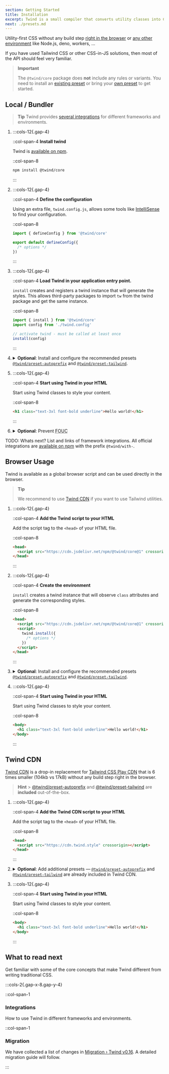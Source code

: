 ```yaml
---
section: Getting Started
title: Installation
excerpt: Twind is a small compiler that converts utility classes into CSS at runtime. The goal of this project is to unify the flexibility of CSS-in-JS with the carefully considered constraints of the [Tailwind CSS](https://tailwindcss.com) API.
next: ./presets.md
---
```


Utility-first CSS without any build step [right in the browser](#browser-usage) or [any other environment](#local--bundler) like Node.js, deno, workers, ...

If you have used Tailwind CSS or other CSS-in-JS solutions, then most of the API should feel very familiar.

> **Important**
>
> The `@twind/core` package does **not** include any rules or variants. You need to install an [existing preset](./presets#official-presets) or bring your [own preset](./presets#create-a-new-preset) to get started.

## Local / Bundler

> **Tip**
> Twind provides [several integrations](./integrations#official-integrations) for different frameworks and environments.

1. :::cols-12{.gap-4}

   ::col-span-4
   **Install twind**

   Twind is [available on npm](https://www.npmjs.com/@twind/core).

   ::col-span-8

   ```sh
   npm install @twind/core
   ```

   :::

1. :::cols-12{.gap-4}

   ::col-span-4
   **Define the configuration**

   Using an extra file, `twind.config.js`, allows some tools like [IntelliSense](./installation) to find your configuration.

   ::col-span-8

   ```js title="twind.config.js"
   import { defineConfig } from '@twind/core'

   export default defineConfig({
     /* options */
   })
   ```

   :::

1. :::cols-12{.gap-4}

   ::col-span-4
   **Load Twind in your application entry point.**

   `install` creates and registers a twind instance that will generate the styles. This allows third-party packages to import `tw` from the twind package and get the same instance.

   ::col-span-8

   ```js title="index.js"
   import { install } from '@twind/core'
   import config from './twind.config'

   // activate twind - must be called at least once
   install(config)
   ```

   :::

1. <details>
   <summary><strong>Optional</strong>: Install and configure the recommended presets <a href="./preset-autoprefix"><code>@twind/preset-autoprefix</code></a> and <a href="./preset-tailwind"><code>@twind/preset-tailwind</code></a>.</summary>

   :::cols-12{.gap-4}

   ::col-span-4
   **Install the presets**

   [All presets](./presets) are [available on npm](https://www.npmjs.com/search?q=keywords:twind-preset).

   ::col-span-8

   ```sh
   npm install @twind/preset-autoprefix @twind/preset-tailwind
   ```

   :::

   :::cols-12{.gap-4}

   ::col-span-4
   **Configure the presets**

   Each preset must be added to the `presets` array in the configuration.

   ::col-span-8

   ```js title="twind.config.js" [2-3,6]
   import { defineConfig } from '@twind/core'
   import presetAutoprefix from '@twind/preset-autoprefix'
   import presetTailwind from '@twind/preset-tailwind'

   export default defineConfig({
     presets: [presetAutoprefix(), presetTailwind()],
   })
   ```

   :::

   </details>

1. :::cols-12{.gap-4}

   ::col-span-4
   **Start using Twind in your HTML**

   Start using Twind classes to style your content.

   ::col-span-8

   ```html
   <h1 class="text-3xl font-bold underline">Hello world!</h1>
   ```

   :::

1. <details>
   <summary><strong>Optional</strong>: Prevent <abbr title="flash of unstyled content">FOUC</abbr></summary>

   Incase you are not using static extraction to include the generated styles on the server apply the following pattern to prevent [FOUC](https://en.wikipedia.org/wiki/Flash_of_unstyled_content):

   ```html
   <body class="!block" style="display: none">
     <!-- ... -->
   </body>
   ```

   If any element has the `autofocus` attribute, Twind will focus it after all styles are injected.

   </details>

TODO: Whats next? List and links of framework integrations. All official integrations are [available on npm](https://www.npmjs.com/search?q=keywords:twind-with) with the prefix `@twind/with-`.

## Browser Usage

Twind is available as a global browser script and can be used directly in the browser.

> **Tip**
>
> We recommend to use [Twind CDN](#twind-cdn) if you want to use Tailwind utilities.

1. :::cols-12{.gap-4}

   ::col-span-4
   **Add the Twind script to your HTML**

   Add the script tag to the `<head>` of your HTML file.

   ::col-span-8

   ```html [2]
   <head>
     <script src="https://cdn.jsdelivr.net/npm/@twind/core@1" crossorigin></script>
   </head>
   ```

   :::

1. :::cols-12{.gap-4}

   ::col-span-4
   **Create the environment**

   `install` creates a twind instance that will observe `class` attributes and generate the corresponding styles.

   ::col-span-8

   ```html [3-7]
   <head>
     <script src="https://cdn.jsdelivr.net/npm/@twind/core@1" crossorigin></script>
     <script>
       twind.install({
         /* options */
       })
     </script>
   </head>
   ```

   :::

1. <details>
   <summary><strong>Optional</strong>: Install and configure the recommended presets <a href="./preset-autoprefix"><code>@twind/preset-autoprefix</code></a> and <a href="./preset-tailwind"><code>@twind/preset-tailwind</code></a>.</summary>

   :::cols-12{.gap-4}

   ::col-span-4
   **Add the presets script to your HTML**

   [All presets](./presets) are [available on npm](https://www.npmjs.com/search?q=keywords:twind-preset).

   ::col-span-8

   ```html [2-5]
   <head>
     <script
       src="https://cdn.jsdelivr.net/combine/npm/@twind/core@1,npm/@twind/preset-autoprefix@1,npm/@twind/preset-tailwind@1"
       crossorigin
     ></script>
   </head>
   ```

   ::col-span-4
   **Configure the presets**

   Each preset must be added to the `presets` array in the configuration.

   ::col-span-8

   ```html [6-10]
   <head>
     <script
       src="https://cdn.jsdelivr.net/combine/npm/@twind/core@1,npm/@twind/preset-autoprefix@1,npm/@twind/preset-tailwind@1"
       crossorigin
     ></script>
     <script>
       twind.install({
         presets: [twind.presetAutoprefix(/* options */), twind.presetTailwind(/* options */)],
       })
     </script>
   </head>
   ```

   :::

   </details>

1. :::cols-12{.gap-4}

   ::col-span-4
   **Start using Twind in your HTML**

   Start using Twind classes to style your content.

   ::col-span-8

   ```html [2]
   <body>
     <h1 class="text-3xl font-bold underline">Hello world!</h1>
   </body>
   ```

   :::

## Twind CDN

[Twind CDN](./packages/@twind/cdn) is a drop-in replacement for [Tailwind CSS Play CDN](https://tailwindcss.com/docs/installation/play-cdn) that is 6 times smaller (104kb vs 17kB) without any build step right in the browser.

> **Hint** > [@twind/preset-autoprefix](./preset-autoprefix) and [@twind/preset-tailwind](./preset-tailwind) are **included** out-of-the-box.

1. :::cols-12{.gap-4}

   ::col-span-4
   **Add the Twind CDN script to your HTML**

   Add the script tag to the `<head>` of your HTML file.

   ::col-span-8

   ```html [2]
   <head>
     <script src="https://cdn.twind.style" crossorigin></script>
   </head>
   ```

   :::

1. <details>
   <summary><strong>Optional</strong>: Add additional presets — <a href="./preset-autoprefix"><code>@twind/preset-autoprefix</code></a> and <a href="./preset-tailwind"><code>@twind/preset-tailwind</code></a> are already included in Twind CDN.</summary>

   To use other presets add their ids to the script `src` attribute:

   :::cols-12{.gap-4}

   ::col-span-4
   **Add the preset to Twind CDN script in your HTML**

   [All presets](./presets) are [available on npm](https://www.npmjs.com/search?q=keywords:twind-preset).

   ::col-span-8

   ```html [2-5]
   <head>
     <script src="https://cdn.twind.style/ext,line-clamp,forms,typography" crossorigin></script>
   </head>
   ```

   :::

   :::cols-12{.gap-4}

   ::col-span-4
   **Configure the presets**

   Each preset must be added to the `presets` array in the configuration.

   ::col-span-8

   ```html [5-10]
   <head>
     <script src="https://cdn.twind.style/ext,line-clamp,forms,typography" crossorigin></script>
     <script>
       twind.install({
         presets: [
           twind.presetExt(/* options */)
           twind.presetLineClamp(/* options */)
           twind.presetTailwindForms(/* options */)
           twind.presetTypography(/* options */)
        ],
       })
     </script>
   </head>
   ```

   :::

   </details>

1. :::cols-12{.gap-4}

   ::col-span-4
   **Start using Twind in your HTML**

   Start using Twind classes to style your content.

   ::col-span-8

   ```html [2]
   <body>
     <h1 class="text-3xl font-bold underline">Hello world!</h1>
   </body>
   ```

   :::

## What to read next

Get familiar with some of the core concepts that make Twind different from writing traditional CSS.

:::cols-2{.gap-x-8.gap-y-4}

::col-span-1

### Integrations

How to use Twind in different frameworks and environments.

::col-span-1

### Migration

We have collected a list of changes in [Migration › Twind v0.16](./migration#from-twind-v016). A detailed migration guide will follow.

:::
